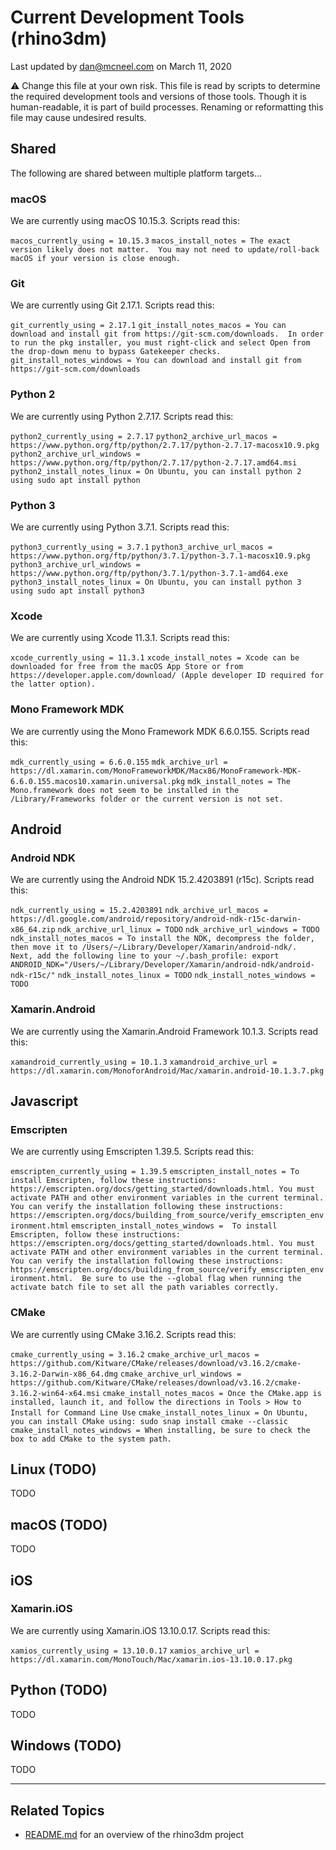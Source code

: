 # Current Development Tools (rhino3dm)

Last updated by dan@mcneel.com on March 11, 2020

:warning: Change this file at your own risk. This file is read by scripts to determine the required development tools and versions of those tools.  Though it is human-readable, it is part of build processes. Renaming or reformatting this file may cause undesired results.

## Shared

The following are shared between multiple platform targets...

### macOS

We are currently using macOS 10.15.3. Scripts read this:

`macos_currently_using = 10.15.3`
`macos_install_notes = The exact version likely does not matter.  You may not need to update/roll-back macOS if your version is close enough.`

### Git

We are currently using Git 2.17.1. Scripts read this:

`git_currently_using = 2.17.1`
`git_install_notes_macos = You can download and install git from https://git-scm.com/downloads.  In order to run the pkg installer, you must right-click and select Open from the drop-down menu to bypass Gatekeeper checks.`
`git_install_notes_windows = You can download and install git from https://git-scm.com/downloads`

### Python 2

We are currently using Python 2.7.17. Scripts read this:

`python2_currently_using = 2.7.17`
`python2_archive_url_macos = https://www.python.org/ftp/python/2.7.17/python-2.7.17-macosx10.9.pkg`
`python2_archive_url_windows = https://www.python.org/ftp/python/2.7.17/python-2.7.17.amd64.msi`
`python2_install_notes_linux = On Ubuntu, you can install python 2 using sudo apt install python`

### Python 3

We are currently using Python 3.7.1. Scripts read this:

`python3_currently_using = 3.7.1`
`python3_archive_url_macos = https://www.python.org/ftp/python/3.7.1/python-3.7.1-macosx10.9.pkg`
`python3_archive_url_windows = https://www.python.org/ftp/python/3.7.1/python-3.7.1-amd64.exe`
`python3_install_notes_linux = On Ubuntu, you can install python 3 using sudo apt install python3`

### Xcode

We are currently using Xcode 11.3.1. Scripts read this:

`xcode_currently_using = 11.3.1`
`xcode_install_notes = Xcode can be downloaded for free from the macOS App Store or from https://developer.apple.com/download/ (Apple developer ID required for the latter option).`

### Mono Framework MDK

We are currently using the Mono Framework MDK 6.6.0.155.  Scripts read this:

`mdk_currently_using = 6.6.0.155`
`mdk_archive_url = https://dl.xamarin.com/MonoFrameworkMDK/Macx86/MonoFramework-MDK-6.6.0.155.macos10.xamarin.universal.pkg`
`mdk_install_notes = The Mono.framework does not seem to be installed in the /Library/Frameworks folder or the current version is not set.`

## Android

### Android NDK

We are currently using the Android NDK 15.2.4203891 (r15c).  Scripts read this:

`ndk_currently_using = 15.2.4203891`
`ndk_archive_url_macos = https://dl.google.com/android/repository/android-ndk-r15c-darwin-x86_64.zip`
`ndk_archive_url_linux = TODO`
`ndk_archive_url_windows = TODO`
`ndk_install_notes_macos = To install the NDK, decompress the folder, then move it to /Users/~/Library/Developer/Xamarin/android-ndk/.  Next, add the following line to your ~/.bash_profile: export ANDROID_NDK="/Users/~/Library/Developer/Xamarin/android-ndk/android-ndk-r15c/"`
`ndk_install_notes_linux = TODO`
`ndk_install_notes_windows = TODO`

### Xamarin.Android

We are currently using the Xamarin.Android Framework 10.1.3.  Scripts read this:

`xamandroid_currently_using = 10.1.3`
`xamandroid_archive_url = https://dl.xamarin.com/MonoforAndroid/Mac/xamarin.android-10.1.3.7.pkg`

## Javascript

### Emscripten

We are currently using Emscripten 1.39.5. Scripts read this:

`emscripten_currently_using = 1.39.5`
`emscripten_install_notes = To install Emscripten, follow these instructions: https://emscripten.org/docs/getting_started/downloads.html. You must activate PATH and other environment variables in the current terminal. You can verify the installation following these instructions: https://emscripten.org/docs/building_from_source/verify_emscripten_environment.html`
`emscripten_install_notes_windows =  To install Emscripten, follow these instructions: https://emscripten.org/docs/getting_started/downloads.html. You must activate PATH and other environment variables in the current terminal.  You can verify the installation following these instructions: https://emscripten.org/docs/building_from_source/verify_emscripten_environment.html.  Be sure to use the --global flag when running the activate batch file to set all the path variables correctly.`

### CMake

We are currently using CMake 3.16.2. Scripts read this:

`cmake_currently_using = 3.16.2`
`cmake_archive_url_macos = https://github.com/Kitware/CMake/releases/download/v3.16.2/cmake-3.16.2-Darwin-x86_64.dmg`
`cmake_archive_url_windows = https://github.com/Kitware/CMake/releases/download/v3.16.2/cmake-3.16.2-win64-x64.msi`
`cmake_install_notes_macos = Once the CMake.app is installed, launch it, and follow the directions in Tools > How to Install for Command Line Use`
`cmake_install_notes_linux = On Ubuntu, you can install CMake using: sudo snap install cmake --classic`
`cmake_install_notes_windows = When installing, be sure to check the box to add CMake to the system path.`

## Linux (TODO)

TODO

## macOS (TODO)

TODO

## iOS

### Xamarin.iOS

We are currently using Xamarin.iOS 13.10.0.17.  Scripts read this:

`xamios_currently_using = 13.10.0.17`
`xamios_archive_url = https://dl.xamarin.com/MonoTouch/Mac/xamarin.ios-13.10.0.17.pkg`

## Python (TODO)

TODO

## Windows (TODO)

TODO

---

## Related Topics

- [README.md](README.md) for an overview of the rhino3dm project
